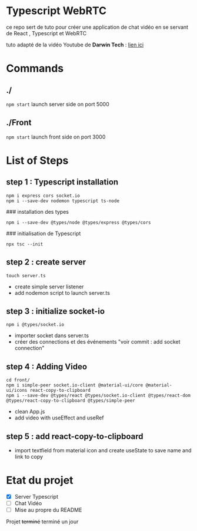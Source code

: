 # Typescript WebRTC 

  ce repo sert de tuto pour créer une application de chat vidéo en se servant de React , Typescript et WebRTC

  tuto adapté de la vidéo Youtube de __Darwin Tech__ : [lien ici](https://www.youtube.com/watch?v=gnM3Ld6_upE)
                                     

# Commands
  ## ./

  `npm start` launch server side on port 5000

  ## ./Front

  `npm start` launch front side on port 3000

# List of Steps

  ## step 1 : Typescript installation

    npm i express cors socket.io
    npm i --save-dev nodemon typescript ts-node

  ### installation des types

    npm i --save-dev @types/node @types/express @types/cors

  ### initialisation de Typescript

    npx tsc --init

  ## step 2 : create server
    touch server.ts
  - create simple server listener
  - add nodemon script to launch server.ts


  ## step 3 : initialize socket-io
    npm i @types/socket.io
  - importer socket dans server.ts
  - créer des connections et des événements "voir commit : add socket connection"

  ## step 4 : Adding Video
    cd front/
    npm i simple-peer socket.io-client @material-ui/core @material-ui/icons react-copy-to-clipboard
    npm i --save-dev @types/react @types/socket.io-client @types/react-dom @types/react-copy-to-clipboard @types/simple-peer
  - clean App.js
  - add video with useEffect and useRef

  ## step 5 : add react-copy-to-clipboard
  - import textfield from material icon and create useState to save name and link to copy


# Etat du projet 
  - [x] Server Typescript
  - [ ] Chat Vidéo 
  - [ ] Mise au propre du README
 
Projet ~~terminé~~  terminé un jour
    
